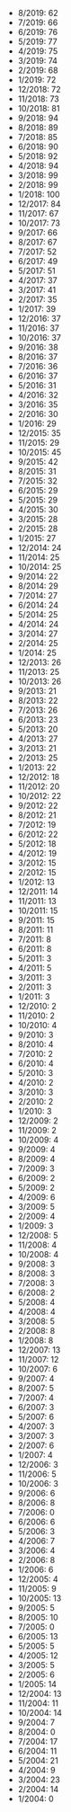 *  8/2019: 62
*  7/2019: 66
*  6/2019: 76
*  5/2019: 77
*  4/2019: 75
*  3/2019: 74
*  2/2019: 68
*  1/2019: 72
*  12/2018: 72
*  11/2018: 73
*  10/2018: 81
*  9/2018: 94
*  8/2018: 89
*  7/2018: 85
*  6/2018: 90
*  5/2018: 92
*  4/2018: 94
*  3/2018: 99
*  2/2018: 99
*  1/2018: 100
*  12/2017: 84
*  11/2017: 67
*  10/2017: 73
*  9/2017: 66
*  8/2017: 67
*  7/2017: 52
*  6/2017: 49
*  5/2017: 51
*  4/2017: 37
*  3/2017: 41
*  2/2017: 35
*  1/2017: 39
*  12/2016: 37
*  11/2016: 37
*  10/2016: 37
*  9/2016: 38
*  8/2016: 37
*  7/2016: 36
*  6/2016: 37
*  5/2016: 31
*  4/2016: 32
*  3/2016: 35
*  2/2016: 30
*  1/2016: 29
*  12/2015: 35
*  11/2015: 29
*  10/2015: 45
*  9/2015: 42
*  8/2015: 31
*  7/2015: 32
*  6/2015: 29
*  5/2015: 29
*  4/2015: 30
*  3/2015: 28
*  2/2015: 28
*  1/2015: 27
*  12/2014: 24
*  11/2014: 25
*  10/2014: 25
*  9/2014: 22
*  8/2014: 29
*  7/2014: 27
*  6/2014: 24
*  5/2014: 25
*  4/2014: 24
*  3/2014: 27
*  2/2014: 25
*  1/2014: 25
*  12/2013: 26
*  11/2013: 25
*  10/2013: 26
*  9/2013: 21
*  8/2013: 22
*  7/2013: 26
*  6/2013: 23
*  5/2013: 20
*  4/2013: 27
*  3/2013: 21
*  2/2013: 25
*  1/2013: 22
*  12/2012: 18
*  11/2012: 20
*  10/2012: 22
*  9/2012: 22
*  8/2012: 21
*  7/2012: 19
*  6/2012: 22
*  5/2012: 18
*  4/2012: 19
*  3/2012: 15
*  2/2012: 15
*  1/2012: 13
*  12/2011: 14
*  11/2011: 13
*  10/2011: 15
*  9/2011: 15
*  8/2011: 11
*  7/2011: 8
*  6/2011: 8
*  5/2011: 3
*  4/2011: 5
*  3/2011: 3
*  2/2011: 3
*  1/2011: 3
*  12/2010: 2
*  11/2010: 2
*  10/2010: 4
*  9/2010: 3
*  8/2010: 4
*  7/2010: 2
*  6/2010: 4
*  5/2010: 3
*  4/2010: 2
*  3/2010: 3
*  2/2010: 2
*  1/2010: 3
*  12/2009: 2
*  11/2009: 2
*  10/2009: 4
*  9/2009: 4
*  8/2009: 4
*  7/2009: 3
*  6/2009: 2
*  5/2009: 2
*  4/2009: 6
*  3/2009: 5
*  2/2009: 4
*  1/2009: 3
*  12/2008: 5
*  11/2008: 4
*  10/2008: 4
*  9/2008: 3
*  8/2008: 3
*  7/2008: 3
*  6/2008: 2
*  5/2008: 4
*  4/2008: 4
*  3/2008: 5
*  2/2008: 8
*  1/2008: 8
*  12/2007: 13
*  11/2007: 12
*  10/2007: 6
*  9/2007: 4
*  8/2007: 5
*  7/2007: 4
*  6/2007: 3
*  5/2007: 6
*  4/2007: 3
*  3/2007: 3
*  2/2007: 6
*  1/2007: 4
*  12/2006: 3
*  11/2006: 5
*  10/2006: 3
*  9/2006: 6
*  8/2006: 8
*  7/2006: 0
*  6/2006: 6
*  5/2006: 3
*  4/2006: 7
*  3/2006: 4
*  2/2006: 8
*  1/2006: 6
*  12/2005: 4
*  11/2005: 9
*  10/2005: 13
*  9/2005: 5
*  8/2005: 10
*  7/2005: 0
*  6/2005: 13
*  5/2005: 5
*  4/2005: 12
*  3/2005: 5
*  2/2005: 6
*  1/2005: 14
*  12/2004: 13
*  11/2004: 11
*  10/2004: 14
*  9/2004: 7
*  8/2004: 0
*  7/2004: 17
*  6/2004: 11
*  5/2004: 21
*  4/2004: 9
*  3/2004: 23
*  2/2004: 14
*  1/2004: 0
